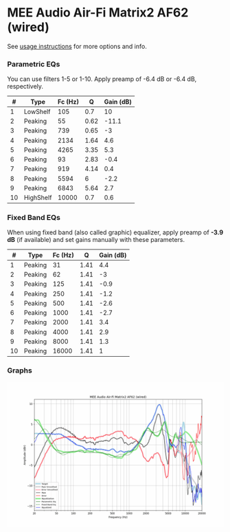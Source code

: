 # MEE Audio Air-Fi Matrix2 AF62 (wired)
See [usage instructions](https://github.com/jaakkopasanen/AutoEq#usage) for more options and info.

### Parametric EQs
You can use filters 1-5 or 1-10. Apply preamp of -6.4 dB or -6.4 dB, respectively.

|   # | Type      |   Fc (Hz) |    Q |   Gain (dB) |
|-----|-----------|-----------|------|-------------|
|   1 | LowShelf  |       105 | 0.7  |        10   |
|   2 | Peaking   |        55 | 0.62 |       -11.1 |
|   3 | Peaking   |       739 | 0.65 |        -3   |
|   4 | Peaking   |      2134 | 1.64 |         4.6 |
|   5 | Peaking   |      4265 | 3.35 |         5.3 |
|   6 | Peaking   |        93 | 2.83 |        -0.4 |
|   7 | Peaking   |       919 | 4.14 |         0.4 |
|   8 | Peaking   |      5594 | 6    |        -2.2 |
|   9 | Peaking   |      6843 | 5.64 |         2.7 |
|  10 | HighShelf |     10000 | 0.7  |         0.6 |

### Fixed Band EQs
When using fixed band (also called graphic) equalizer, apply preamp of **-3.9 dB** (if available) and set gains manually with these parameters.

|   # | Type    |   Fc (Hz) |    Q |   Gain (dB) |
|-----|---------|-----------|------|-------------|
|   1 | Peaking |        31 | 1.41 |         4.4 |
|   2 | Peaking |        62 | 1.41 |        -3   |
|   3 | Peaking |       125 | 1.41 |        -0.9 |
|   4 | Peaking |       250 | 1.41 |        -1.2 |
|   5 | Peaking |       500 | 1.41 |        -2.6 |
|   6 | Peaking |      1000 | 1.41 |        -2.7 |
|   7 | Peaking |      2000 | 1.41 |         3.4 |
|   8 | Peaking |      4000 | 1.41 |         2.9 |
|   9 | Peaking |      8000 | 1.41 |         1.3 |
|  10 | Peaking |     16000 | 1.41 |         1   |

### Graphs
![](./MEE%20Audio%20Air-Fi%20Matrix2%20AF62%20(wired).png)
